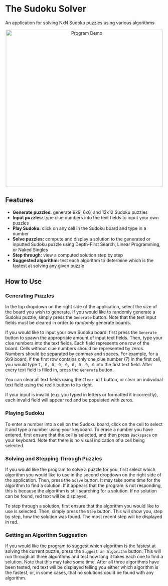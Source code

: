 # The Sudoku Solver
An application for solving NxN Sudoku puzzles using various algorithms
<p align="center"><img align="center" src="./__screenshots/showcase.gif" alt="Program Demo" width="500"/></p>

## Features
* **Generate puzzles:** generate 9x9, 6x6, and 12x12 Sudoku puzzles
* **Input puzzles:** type clue numbers into the text fields to input your own puzzles
* **Play Sudoku:** click on any cell in the Sudoku board and type in a number
* **Solve puzzles:** compute and display a solution to the generated or inputted Sudoku puzzle using Depth-First Search, Linear Programming, or Naked Singles
* **Step through:** view a computed solution step by step
* **Suggested algorithm:** test each algorithm to determine which is the fastest at solving any given puzzle

## How to Use
### Generating Puzzles
In the top dropdown on the right side of the application, select the size of the board you wish to generate. If you would like to randomly generate a Sudoku puzzle, simply press the `Generate` button. Note that the text input fields must be cleared in order to <em>randomly</em> generate boards.

If you would like to input your own Sudoku board, first press the `Generate` button to spawn the appropriate amount of input text fields. Then, type your clue numbers into the text fields. Each field represents one row of the board. Cells without clue numbers should be represented by zeros. Numbers should be separated by commas and spaces. For example, for a 9x9 board, if the first row contains only one clue number (7) in the first cell, you would type `7, 0, 0, 0, 0, 0, 0, 0, 0` into the first text field. After every text field is filled in, press the `Generate` button.

You can clear all text fields using the `Clear All` button, or clear an individual text field using the red `X` button to its right.

If your input is invalid (e.g. you typed in letters or formatted it incorrectly), each invalid field will appear red and be populated with zeros.

### Playing Sudoku
To enter a number into a cell on the Sudoku board, click on the cell to select it and type a number using your keyboard. To erase a number you have entered, first ensure that the cell is selected, and then press `Backspace` on your keyboard. Note that there is no visual indication of a cell being selected.

### Solving and Stepping Through Puzzles
If you would like the program to solve a puzzle for you, first select which algorithm you would like to use in the second dropdown on the right side of the application. Then, press the `Solve` button. It may take some time for the algorithm to find a solution. If it appears that the program is not responding, this is because the algorithm is still searching for a solution. If no solution can be found, red text will be displayed.

To step through a solution, first ensure that the algorithm you would like to use is selected. Then, simply press the `Step` button. This will show you, step by step, how the solution was found. The most recent step will be displayed in red.

### Getting an Algorithm Suggestion
If you would like the program to suggest which algorithm is the fastest at solving the current puzzle, press the `Suggest an Algorithm` button. This will run through all three algorithms and test how long it takes each one to find a solution. Note that this may take some time. After all three algorithms have been tested, red text will be displayed telling you either which algorithm is the fastest, or, in some cases, that no solutions could be found with any algorithm. 